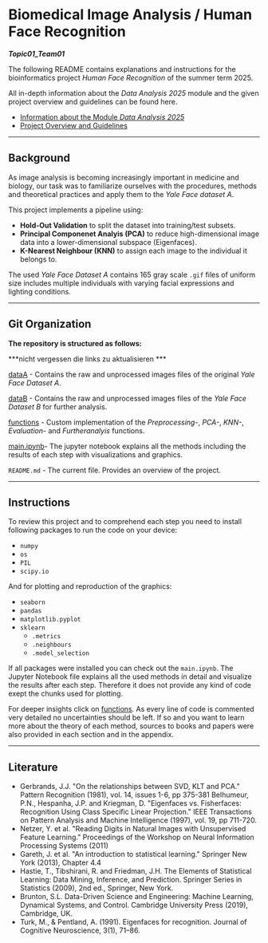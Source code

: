 # Biomedical Image Analysis / Human Face Recognition

***Topic01_Team01***


The following README contains explanations and instructions for the bioinformatics project *Human Face Recognition* of the summer term 2025.

All in-depth information about the *Data Analysis 2025* module and the given project overview and guidelines can be found here.

- [Information about the Module *Data Analysis 2025*](https://github.com/maiwen-ch/2025_Data_Analysis_Project?tab=readme-ov-file) 
- [Project Overview and Guidelines](https://github.com/maiwen-ch/2025_Data_Analysis_Topic_01_Biomedical_Image_Analysis?tab=readme-ov-file#project-overview-and-guidelines) 


---
## Background 

As image analysis is becoming increasingly important in medicine and biology, our task was to familiarize ourselves with the procedures, methods and theoretical practices and apply them to the *Yale Face dataset A*. 

This project implements a pipeline using:

- **Hold-Out Validation** to split the dataset into training/test subsets.
- **Principal Componenet Analyis (PCA)** to reduce high-dimensional image data into a lower-dimensional subspace (Eigenfaces). 
- **K-Nearest Neighbour (KNN)** to assign each image to the individual it belongs to.

The used *Yale Face Dataset A* contains 165 gray scale `.gif` files of uniform size includes multiple individuals with varying facial expressions and lighting conditions.

---
## Git Organization 

**The repository is structured as follows:**
 
 ***nicht vergessen die links zu aktualisieren ***


[dataA](https://github.com/BiomedicalImageAnalysis2025/topic01_team01/tree/Mats/dataA) - Contains the raw and unprocessed images files of the original *Yale Face Dataset A*.

[dataB](https://github.com/BiomedicalImageAnalysis2025/topic01_team01/tree/Mats/dataB) - Contains the raw and unprocessed images files of the *Yale Face Dataset B* for further analysis.

[functions](https://github.com/BiomedicalImageAnalysis2025/topic01_team01/tree/main/functions) - Custom implementation of the *Preprocessing-*, *PCA-*, *KNN-*, *Evaluation-* and *Furtheranalyis* functions.

[main.ipynb](https://github.com/BiomedicalImageAnalysis2025/topic01_team01/blob/main/main.ipynb)- The jupyter notebook explains all the methods including the results of each step with visualizations and graphics.

`README.md` - The current file. Provides an overview of the project.

---
## Instructions 

To review this project and to comprehend each step you need to install following packages to run the code on your device:

- `numpy`
- `os`
- `PIL`
- `scipy.io`

And for plotting and reproduction of the graphics:

- `seaborn`
- `pandas`
- `matplotlib.pyplot`
- `sklearn`
    - `.metrics`
    - `.neighbours`
    - `.model_selection`

If all packages were installed you can check out the `main.ipynb`. The Jupyter Notebook file explains all the used methods in detail and visualize the results after each step. Therefore it does not provide any kind of code exept the chunks used for plotting.

For deeper insights click on [functions](https://github.com/BiomedicalImageAnalysis2025/topic01_team01/tree/main/functions). As every line of code is commented very detailed no uncertainties should be left. If so and you want to learn more about the theory of each method, sources to books and papers were also provided in each section and in the appendix.


---

## Literature 

- Gerbrands, J.J. "On the relationships between SVD, KLT and PCA." Pattern Recognition (1981), vol. 14, issues 1-6, pp 375-381
Belhumeur, P.N., Hespanha, J.P. and Kriegman, D. "Eigenfaces vs. Fisherfaces: Recognition Using Class Specific Linear Projection." IEEE Transactions on Pattern Analysis and Machine Intelligence (1997), vol. 19, pp 711-720.
- Netzer, Y. et al. "Reading Digits in Natural Images with Unsupervised Feature Learning." Proceedings of the Workshop on Neural Information Processing Systems (2011)
- Gareth, J. et al. "An introduction to statistical learning." Springer New York (2013), Chapter 4.4
- Hastie, T., Tibshirani, R. and Friedman, J.H. The Elements of Statistical Learning: Data Mining, Inference, and Prediction. Springer Series in Statistics (2009), 2nd ed., Springer, New York.
- Brunton, S.L. Data-Driven Science and Engineering: Machine Learning, Dynamical Systems, and Control. Cambridge University Press (2019), Cambridge, UK.
- Turk, M., & Pentland, A. (1991). Eigenfaces for recognition. Journal of Cognitive Neuroscience, 3(1), 71–86.